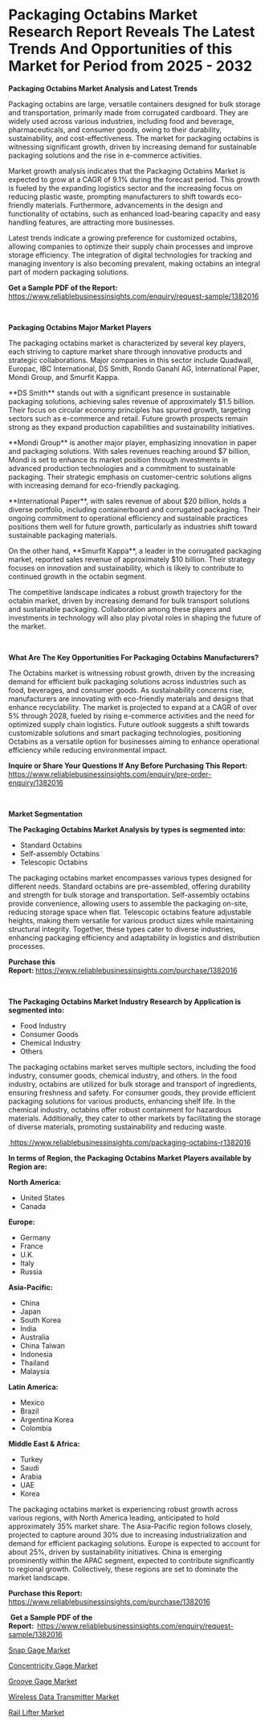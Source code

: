<p><h1>Packaging Octabins Market Research Report Reveals The Latest Trends And Opportunities of this Market for Period from 2025 - 2032</h1></p><p><strong>Packaging Octabins Market Analysis and Latest Trends</strong></p>
<p><p>Packaging octabins are large, versatile containers designed for bulk storage and transportation, primarily made from corrugated cardboard. They are widely used across various industries, including food and beverage, pharmaceuticals, and consumer goods, owing to their durability, sustainability, and cost-effectiveness. The market for packaging octabins is witnessing significant growth, driven by increasing demand for sustainable packaging solutions and the rise in e-commerce activities.</p><p>Market growth analysis indicates that the Packaging Octabins Market is expected to grow at a CAGR of 9.1% during the forecast period. This growth is fueled by the expanding logistics sector and the increasing focus on reducing plastic waste, prompting manufacturers to shift towards eco-friendly materials. Furthermore, advancements in the design and functionality of octabins, such as enhanced load-bearing capacity and easy handling features, are attracting more businesses.</p><p>Latest trends indicate a growing preference for customized octabins, allowing companies to optimize their supply chain processes and improve storage efficiency. The integration of digital technologies for tracking and managing inventory is also becoming prevalent, making octabins an integral part of modern packaging solutions.</p></p>
<p><strong>Get a Sample PDF of the Report:&nbsp;</strong> <a href="https://www.reliablebusinessinsights.com/enquiry/request-sample/1382016?utm_campaign=1873&utm_medium=2&utm_source=Github&utm_content=ia&utm_term=11042025&utm_id=packaging-octabins">https://www.reliablebusinessinsights.com/enquiry/request-sample/1382016</a></p>
<p>&nbsp;</p>
<p><strong>Packaging Octabins Major Market Players</strong></p>
<p><p>The packaging octabins market is characterized by several key players, each striving to capture market share through innovative products and strategic collaborations. Major companies in this sector include Quadwall, Europac, IBC International, DS Smith, Rondo Ganahl AG, International Paper, Mondi Group, and Smurfit Kappa.</p><p>**DS Smith** stands out with a significant presence in sustainable packaging solutions, achieving sales revenue of approximately $1.5 billion. Their focus on circular economy principles has spurred growth, targeting sectors such as e-commerce and retail. Future growth prospects remain strong as they expand production capabilities and sustainability initiatives.</p><p>**Mondi Group** is another major player, emphasizing innovation in paper and packaging solutions. With sales revenues reaching around $7 billion, Mondi is set to enhance its market position through investments in advanced production technologies and a commitment to sustainable packaging. Their strategic emphasis on customer-centric solutions aligns with increasing demand for eco-friendly packaging.</p><p>**International Paper**, with sales revenue of about $20 billion, holds a diverse portfolio, including containerboard and corrugated packaging. Their ongoing commitment to operational efficiency and sustainable practices positions them well for future growth, particularly as industries shift toward sustainable packaging materials.</p><p>On the other hand, **Smurfit Kappa**, a leader in the corrugated packaging market, reported sales revenue of approximately $10 billion. Their strategy focuses on innovation and sustainability, which is likely to contribute to continued growth in the octabin segment.</p><p>The competitive landscape indicates a robust growth trajectory for the octabin market, driven by increasing demand for bulk transport solutions and sustainable packaging. Collaboration among these players and investments in technology will also play pivotal roles in shaping the future of the market.</p></p>
<p>&nbsp;</p>
<p><strong>What Are The Key Opportunities For Packaging Octabins Manufacturers?</strong></p>
<p><p>The Octabins market is witnessing robust growth, driven by the increasing demand for efficient bulk packaging solutions across industries such as food, beverages, and consumer goods. As sustainability concerns rise, manufacturers are innovating with eco-friendly materials and designs that enhance recyclability. The market is projected to expand at a CAGR of over 5% through 2028, fueled by rising e-commerce activities and the need for optimized supply chain logistics. Future outlook suggests a shift towards customizable solutions and smart packaging technologies, positioning Octabins as a versatile option for businesses aiming to enhance operational efficiency while reducing environmental impact.</p></p>
<p><strong>Inquire or Share Your Questions If Any Before Purchasing This Report:</strong> <a href="https://www.reliablebusinessinsights.com/enquiry/pre-order-enquiry/1382016?utm_campaign=1873&utm_medium=2&utm_source=Github&utm_content=ia&utm_term=11042025&utm_id=packaging-octabins">https://www.reliablebusinessinsights.com/enquiry/pre-order-enquiry/1382016</a></p>
<p>&nbsp;</p>
<p><strong>Market Segmentation</strong></p>
<p><strong>The Packaging Octabins Market Analysis by types is segmented into:</strong></p>
<p><ul><li>Standard Octabins</li><li>Self-assembly Octabins</li><li>Telescopic Octabins</li></ul></p>
<p><p>The packaging octabins market encompasses various types designed for different needs. Standard octabins are pre-assembled, offering durability and strength for bulk storage and transportation. Self-assembly octabins provide convenience, allowing users to assemble the packaging on-site, reducing storage space when flat. Telescopic octabins feature adjustable heights, making them versatile for various product sizes while maintaining structural integrity. Together, these types cater to diverse industries, enhancing packaging efficiency and adaptability in logistics and distribution processes.</p></p>
<p><strong>Purchase this Report:&nbsp;</strong><a href="https://www.reliablebusinessinsights.com/purchase/1382016?utm_campaign=1873&utm_medium=2&utm_source=Github&utm_content=ia&utm_term=11042025&utm_id=packaging-octabins">https://www.reliablebusinessinsights.com/purchase/1382016</a></p>
<p>&nbsp;</p>
<p><strong>The Packaging Octabins Market Industry Research by Application is segmented into:</strong></p>
<p><ul><li>Food Industry</li><li>Consumer Goods</li><li>Chemical Industry</li><li>Others</li></ul></p>
<p><p>The packaging octabins market serves multiple sectors, including the food industry, consumer goods, chemical industry, and others. In the food industry, octabins are utilized for bulk storage and transport of ingredients, ensuring freshness and safety. For consumer goods, they provide efficient packaging solutions for various products, enhancing shelf life. In the chemical industry, octabins offer robust containment for hazardous materials. Additionally, they cater to other markets by facilitating the storage of diverse materials, promoting sustainability and reducing waste.</p></p>
<p><a href="https://www.reliablebusinessinsights.com/packaging-octabins-r1382016?utm_campaign=1873&utm_medium=2&utm_source=Github&utm_content=ia&utm_term=11042025&utm_id=packaging-octabins">&nbsp;https://www.reliablebusinessinsights.com/packaging-octabins-r1382016</a></p>
<p><strong>In terms of Region, the Packaging Octabins Market Players available by Region are:</strong></p>
<p>
    <p> <strong> North America: </strong>
        <ul>
            <li>United States</li>
            <li>Canada</li>
        </ul>
        </p> 
    <p> <strong> Europe: </strong>
        <ul>
            <li>Germany</li>
            <li>France</li>
            <li>U.K.</li>
            <li>Italy</li>
            <li>Russia</li>
        </ul>
        </p> 
    <p> <strong> Asia-Pacific: </strong>
        <ul>
            <li>China</li>
            <li>Japan</li>
            <li>South Korea</li>
            <li>India</li>
            <li>Australia</li>
            <li>China Taiwan</li>
            <li>Indonesia</li>
            <li>Thailand</li>
            <li>Malaysia</li>
        </ul>
        </p> 
    <p> <strong> Latin America: </strong>
        <ul>
            <li>Mexico</li>
            <li>Brazil</li>
            <li>Argentina Korea</li>
            <li>Colombia</li>
        </ul>
        </p> 
    <p> <strong> Middle East & Africa: </strong>
        <ul>
            <li>Turkey</li>
            <li>Saudi</li>
            <li>Arabia</li>
            <li>UAE</li>
            <li>Korea</li>
        </ul>
    </p>
    </p>
<p><p>The packaging octabins market is experiencing robust growth across various regions, with North America leading, anticipated to hold approximately 35% market share. The Asia-Pacific region follows closely, projected to capture around 30% due to increasing industrialization and demand for efficient packaging solutions. Europe is expected to account for about 25%, driven by sustainability initiatives. China is emerging prominently within the APAC segment, expected to contribute significantly to regional growth. Collectively, these regions are set to dominate the market landscape.</p></p>
<p><strong>Purchase this Report: </strong><a href="https://www.reliablebusinessinsights.com/purchase/1382016?utm_campaign=1873&utm_medium=2&utm_source=Github&utm_content=ia&utm_term=11042025&utm_id=packaging-octabins">https://www.reliablebusinessinsights.com/purchase/1382016</a></p>
<p>&nbsp;<strong>Get a Sample PDF of the Report:&nbsp;&nbsp;</strong><a href="https://www.reliablebusinessinsights.com/enquiry/request-sample/1382016?utm_campaign=1873&utm_medium=2&utm_source=Github&utm_content=ia&utm_term=11042025&utm_id=packaging-octabins">https://www.reliablebusinessinsights.com/enquiry/request-sample/1382016</a></p>
<p><strong></strong></p>
<p><p><a href="https://github.com/ozolsgasko02/Market-Research-Report-List-1/blob/main/snap-gage-market.md?utm_campaign=1873&utm_medium=2&utm_source=Github&utm_content=ia&utm_term=11042025&utm_id=packaging-octabins">Snap Gage Market</a></p><p><a href="https://github.com/supashcriana/Market-Research-Report-List-1/blob/main/concentricity-gage-market.md?utm_campaign=1873&utm_medium=2&utm_source=Github&utm_content=ia&utm_term=11042025&utm_id=packaging-octabins">Concentricity Gage Market</a></p><p><a href="https://github.com/joubehobock75/Market-Research-Report-List-1/blob/main/groove-gage-market.md?utm_campaign=1873&utm_medium=2&utm_source=Github&utm_content=ia&utm_term=11042025&utm_id=packaging-octabins">Groove Gage Market</a></p><p><a href="https://github.com/puhakhommabh/Market-Research-Report-List-1/blob/main/wireless-data-transmitter-market.md?utm_campaign=1873&utm_medium=2&utm_source=Github&utm_content=ia&utm_term=11042025&utm_id=packaging-octabins">Wireless Data Transmitter Market</a></p><p><a href="https://github.com/mynaoanes/Market-Research-Report-List-1/blob/main/rail-lifter-market.md?utm_campaign=1873&utm_medium=2&utm_source=Github&utm_content=ia&utm_term=11042025&utm_id=packaging-octabins">Rail Lifter Market</a></p></p>